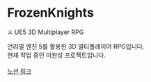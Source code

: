 # FrozenKnights
⚔️ UE5 3D Multiplayer RPG

언리얼 엔진 5를 활용한 3D 멀티플레이어 RPG입니다. <br>
현재 작업 중인 미완성 프로젝트입니다. <br>
<br>
<a href="https://jengdeuk.notion.site/Project-FK-22a0c6dfb8664d0da229c8256d60296b" target="_blank">노션 링크</a>